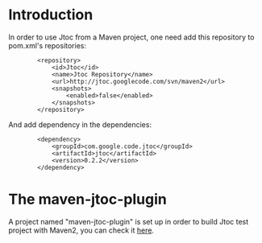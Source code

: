 # Introduction #

In order to use Jtoc from a Maven project, one need add this repository to pom.xml's repositories:

```
		<repository>
			<id>Jtoc</id>
			<name>Jtoc Repository</name>
			<url>http://jtoc.googlecode.com/svn/maven2</url>
			<snapshots>
				<enabled>false</enabled>
			</snapshots>
		</repository>
```

And add dependency in the dependencies:
```
		<dependency>
			<groupId>com.google.code.jtoc</groupId>
			<artifactId>jtoc</artifactId>
			<version>0.2.2</version>
		</dependency>
```

# The maven-jtoc-plugin #

A project named "maven-jtoc-plugin" is set up  in order to build Jtoc test project with Maven2, you can check it [here](http://code.google.com/p/maven-jtoc-plugin/).